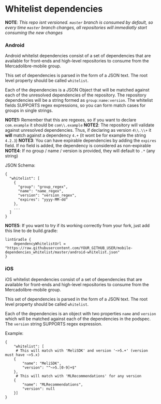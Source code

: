 # Whitelist dependencies

**NOTE**: _This repo isnt versioned. `master` branch is consumed by default, so every time `master` branch changes, all repositories will immediatly start consuming the new changes_

### Android

Android whitelist dependencies consist of a set of dependencies that are available for front-ends and high-level repositories to consume from the Mercadolibre-mobile group.

This set of dependencies is parsed in the form of a JSON text. The root level property should be called `whitelist`.

Each of the dependencies is a JSON Object that will be matched against each of the unresolved dependencies of the repository. The repository dependencies will be a string formed as `group:name:version`. The whitelist fields SUPPORTS regex expressions, so you can form match cases for groups in single strings.

**NOTE1:** Remember that this are regexes, so if you want to declare `com.example` it should be `com\\.example`
**NOTE2**: The repository will validate against unresolved dependencies. Thus, if declaring as version `4\\.\\+` it **will** match against a dependency `4.+` (it wont be for example the string `4.2.3`)
**NOTE3**: You can have expirable dependencies by adding the `expires` field. If no field is added, the dependency is considered as non-expirable
**NOTE4**: If no group / name / version is provided, they will default to `.*` (any string)

JSON Schema:
```
{
  "whitelist": [
    {
      "group": "group_regex",
      "name": "name_regex",
      "version": "version_regex",
      "expires": "yyyy-MM-dd"
    },
    ...
  ]
}
```

**NOTE5**: If you want to try if its working correctly from your fork, just add this line to de build.gradle:
```
lintGradle {
    dependencyWhitelistUrl = "https://raw.githubusercontent.com/YOUR_GITHUB_USER/mobile-dependencies_whitelist/master/android-whitelist.json"
}
```

### iOS
iOS whitelist dependencies consist of a set of dependencies that are available for front-ends and high-level repositories to consume from the Mercadolibre-mobile group.

This set of dependencies is parsed in the form of a JSON text. The root level property should be called `whitelist`.

Each of the dependencies is an object with two properties `name` and `version` which will be matched against each of the dependencies in the podspec. The `version` string SUPPORTS regex expression.

Example:
```
{
	"whitelist": [
     # This will match with 'MeliSDK' and version '~>5.+' (version must have ~>5.x)
    {
		"name": "MeliSDK",
		"version": "^~>5.[0-9]+$"
	}, 
     # This will match with 'MLRecommendations' for any version
    {
		"name": "MLRecommendations",
		"version": null
	}]
}
```
